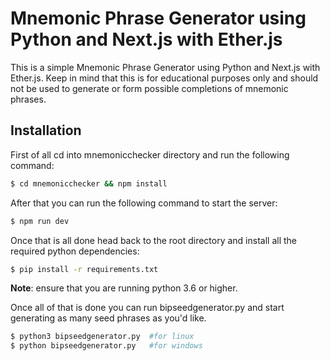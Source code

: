 # Mnemonic Phrase Generator using Python and Next.js with Ether.js

This is a simple Mnemonic Phrase Generator using Python and Next.js with Ether.js. Keep in mind that this is for educational purposes only and should not be used to generate or form possible completions of mnemonic phrases.

## Installation

First of all cd into mnemonicchecker directory and run the following command:
```bash
$ cd mnemonicchecker && npm install
```
After that you can run the following command to start the server:
```bash
$ npm run dev
```
Once that is all done head back to the root directory and install all the required python dependencies:
```bash
$ pip install -r requirements.txt
```
**Note**: ensure that you are running python 3.6 or higher.

Once all of that is done you can run bipseedgenerator.py and start generating as many seed phrases as you'd like.
```bash
$ python3 bipseedgenerator.py  #for linux
$ python bipseedgenerator.py   #for windows
```

